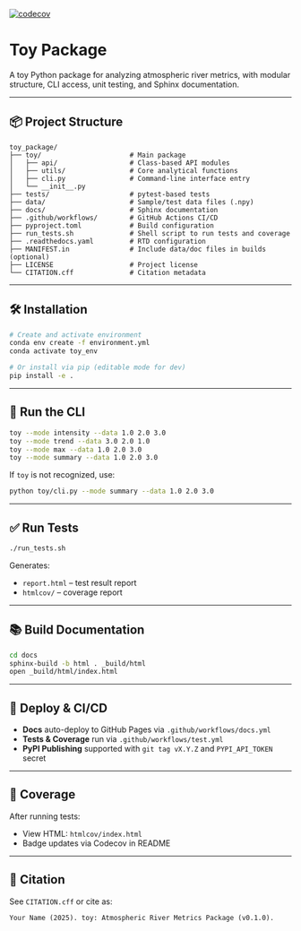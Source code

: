 [![codecov](https://codecov.io/gh/yourusername/toy/branch/main/graph/badge.svg)](https://codecov.io/gh/yourusername/toy)

# Toy Package

A toy Python package for analyzing atmospheric river metrics, with modular structure, CLI access, unit testing, and Sphinx documentation.

---

## 📦 Project Structure

```
toy_package/
├── toy/                      # Main package
│   ├── api/                  # Class-based API modules
│   ├── utils/                # Core analytical functions
│   ├── cli.py                # Command-line interface entry
│   └── __init__.py
├── tests/                    # pytest-based tests
├── data/                     # Sample/test data files (.npy)
├── docs/                     # Sphinx documentation
├── .github/workflows/        # GitHub Actions CI/CD
├── pyproject.toml            # Build configuration
├── run_tests.sh              # Shell script to run tests and coverage
├── .readthedocs.yaml         # RTD configuration
├── MANIFEST.in               # Include data/doc files in builds (optional)
├── LICENSE                   # Project license
└── CITATION.cff              # Citation metadata
```

---

## 🛠 Installation

```bash
# Create and activate environment
conda env create -f environment.yml
conda activate toy_env

# Or install via pip (editable mode for dev)
pip install -e .
```

---

## 🚀 Run the CLI

```bash
toy --mode intensity --data 1.0 2.0 3.0
toy --mode trend --data 3.0 2.0 1.0
toy --mode max --data 1.0 2.0 3.0
toy --mode summary --data 1.0 2.0 3.0
```

If `toy` is not recognized, use:

```bash
python toy/cli.py --mode summary --data 1.0 2.0 3.0
```

---

## ✅ Run Tests

```bash
./run_tests.sh
```

Generates:
- `report.html` – test result report
- `htmlcov/` – coverage report

---

## 📚 Build Documentation

```bash
cd docs
sphinx-build -b html . _build/html
open _build/html/index.html
```

---

## 🚀 Deploy & CI/CD

- **Docs** auto-deploy to GitHub Pages via `.github/workflows/docs.yml`
- **Tests & Coverage** run via `.github/workflows/test.yml`
- **PyPI Publishing** supported with `git tag vX.Y.Z` and `PYPI_API_TOKEN` secret

---

## 🧪 Coverage

After running tests:

- View HTML: `htmlcov/index.html`
- Badge updates via Codecov in README

---

## 📖 Citation

See `CITATION.cff` or cite as:
```
Your Name (2025). toy: Atmospheric River Metrics Package (v0.1.0).
```
